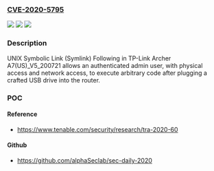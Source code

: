 ### [CVE-2020-5795](https://cve.mitre.org/cgi-bin/cvename.cgi?name=CVE-2020-5795)
![](https://img.shields.io/static/v1?label=Product&message=TP-Link%20Archer%20A7%20v5&color=blue)
![](https://img.shields.io/static/v1?label=Version&message=Firmware%20Archer%20A7(US)_V5_200721%20&color=brightgreen)
![](https://img.shields.io/static/v1?label=Vulnerability&message=UNIX%20Symbolic%20Link%20(Symlink)%20Following&color=brightgreen)

### Description

UNIX Symbolic Link (Symlink) Following in TP-Link Archer A7(US)_V5_200721 allows an authenticated admin user, with physical access and network access, to execute arbitrary code after plugging a crafted USB drive into the router.

### POC

#### Reference
- https://www.tenable.com/security/research/tra-2020-60

#### Github
- https://github.com/alphaSeclab/sec-daily-2020

